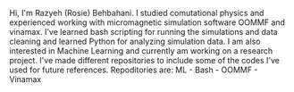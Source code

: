Hi, I'm Razyeh (Rosie) Behbahani. I studied comutational physics and experienced working with micromagnetic simulation software OOMMF and vinamax.
I've learned bash scripting for running the simulations and data cleaning and learned Python for analyzing simulation data.
I am also interested in Machine Learning and currently am working on a research project.
I've made different repositories to include some of the codes I've used for future references.
Repoditories are: ML - Bash - OOMMF - Vinamax
